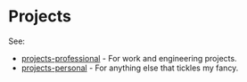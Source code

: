 # Projects
See:

- [projects-professional](projects-professional.md) - For work and engineering projects. 
- [projects-personal](projects-personal.md) - For anything else that tickles my fancy. 